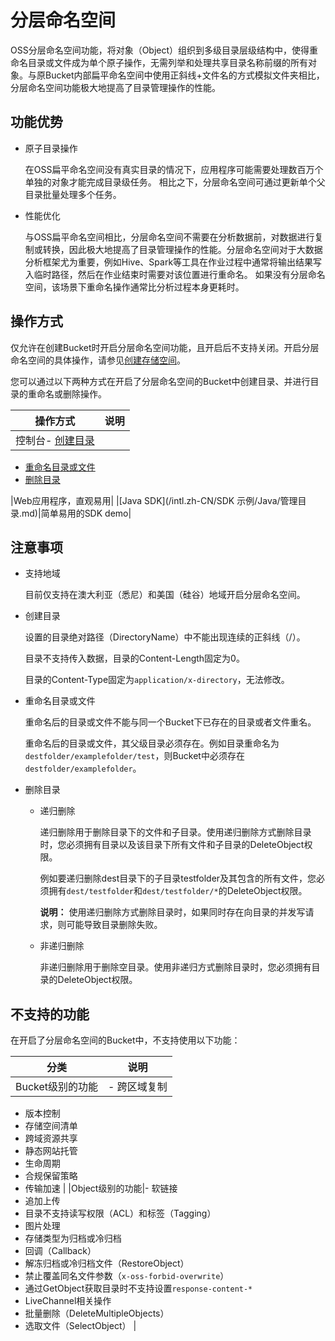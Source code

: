 # 分层命名空间

OSS分层命名空间功能，将对象（Object）组织到多级目录层级结构中，使得重命名目录或文件成为单个原子操作，无需列举和处理共享目录名称前缀的所有对象。与原Bucket内部扁平命名空间中使用正斜线+文件名的方式模拟文件夹相比，分层命名空间功能极大地提高了目录管理操作的性能。

## 功能优势

-   原子目录操作

    在OSS扁平命名空间没有真实目录的情况下，应用程序可能需要处理数百万个单独的对象才能完成目录级任务。 相比之下，分层命名空间可通过更新单个父目录批量处理多个任务。

-   性能优化

    与OSS扁平命名空间相比，分层命名空间不需要在分析数据前，对数据进行复制或转换，因此极大地提高了目录管理操作的性能。分层命名空间对于大数据分析框架尤为重要，例如Hive、Spark等工具在作业过程中通常将输出结果写入临时路径，然后在作业结束时需要对该位置进行重命名。 如果没有分层命名空间，该场景下重命名操作通常比分析过程本身更耗时。


## 操作方式

仅允许在创建Bucket时开启分层命名空间功能，且开启后不支持关闭。开启分层命名空间的具体操作，请参见[创建存储空间](/intl.zh-CN/控制台用户指南/存储空间管理/创建存储空间.md)。

您可以通过以下两种方式在开启了分层命名空间的Bucket中创建目录、并进行目录的重命名或删除操作。

|操作方式|说明|
|----|--|
|控制台-   [创建目录](/intl.zh-CN/控制台用户指南/上传、下载和管理文件/创建目录.md)
-   [重命名目录或文件](/intl.zh-CN/控制台用户指南/上传、下载和管理文件/重命名文件.md)
-   [删除目录](/intl.zh-CN/控制台用户指南/上传、下载和管理文件/删除目录.md)

|Web应用程序，直观易用|
|[Java SDK](/intl.zh-CN/SDK 示例/Java/管理目录.md)|简单易用的SDK demo|

## 注意事项

-   支持地域

    目前仅支持在澳大利亚（悉尼）和美国（硅谷）地域开启分层命名空间。

-   创建目录

    设置的目录绝对路径（DirectoryName）中不能出现连续的正斜线（/）。

    目录不支持传入数据，目录的Content-Length固定为0。

    目录的Content-Type固定为`application/x-directory`，无法修改。

-   重命名目录或文件

    重命名后的目录或文件不能与同一个Bucket下已存在的目录或者文件重名。

    重命名后的目录或文件，其父级目录必须存在。例如目录重命名为`destfolder/examplefolder/test`，则Bucket中必须存在`destfolder/examplefolder`。

-   删除目录
    -   递归删除

        递归删除用于删除目录下的文件和子目录。使用递归删除方式删除目录时，您必须拥有目录以及该目录下所有文件和子目录的DeleteObject权限。

        例如要递归删除dest目录下的子目录testfolder及其包含的所有文件，您必须拥有`dest/testfolder`和`dest/testfolder/*`的DeleteObject权限。

        **说明：** 使用递归删除方式删除目录时，如果同时存在向目录的并发写请求，则可能导致目录删除失败。

    -   非递归删除

        非递归删除用于删除空目录。使用非递归方式删除目录时，您必须拥有目录的DeleteObject权限。


## 不支持的功能

在开启了分层命名空间的Bucket中，不支持使用以下功能：

|分类|说明|
|--|--|
|Bucket级别的功能|-   跨区域复制
-   版本控制
-   存储空间清单
-   跨域资源共享
-   静态网站托管
-   生命周期
-   合规保留策略
-   传输加速 |
|Object级别的功能|-   软链接
-   追加上传
-   目录不支持读写权限（ACL）和标签（Tagging）
-   图片处理
-   存储类型为归档或冷归档
-   回调（Callback）
-   解冻归档或冷归档文件（RestoreObject）
-   禁止覆盖同名文件参数（`x-oss-forbid-overwrite`）
-   通过GetObject获取目录时不支持设置`response-content-*`
-   LiveChannel相关操作
-   批量删除（DeleteMultipleObjects）
-   选取文件（SelectObject） |

